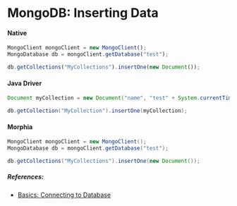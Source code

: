 # MongoDB: Inserting Data

#### Native
```javascript
MongoClient mongoClient = new MongoClient();
MongoDatabase db = mongoClient.getDatabase("test");

db.getCollections("MyCollections").insertOne(new Document());
```

#### Java Driver
```java
Document myCollection = new Document("name", "test" + System.currentTimeMillis()).append("age", 1);

db.getCollection("MyCollection").insertOne(myCollection);
```

#### Morphia
```java
MongoClient mongoClient = new MongoClient();
MongoDatabase db = mongoClient.getDatabase("test");

db.getCollections("MyCollections").insertOne(new Document());
```

##### References: 
- [Basics: Connecting to Database](/MongoDB/Basics.md)

